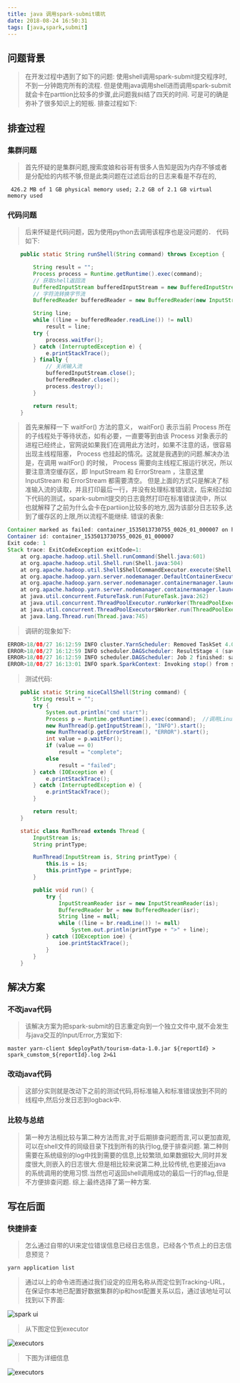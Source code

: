 ```yaml
---
title: java 调用spark-submit填坑
date: 2018-08-24 16:50:31
tags: [java,spark,submit]
---
```


## 问题背景
>在开发过程中遇到了如下的问题:
>使用shell调用spark-submit提交程序时,不到一分钟跑完所有的流程.
>但是使用java调用shell进而调用spark-submit就会卡在parttion比较多的步骤,此问题我纠结了四天的时间.
>可是可的确是弥补了很多知识上的短板.
>排查过程如下:

<!--more-->

## 排查过程

### 集群问题
>首先怀疑的是集群问题,搜索度娘和谷哥有很多人告知是因为内存不够或者是分配给的内核不够,但是此类问题在过滤后台的日志来看是不存在的,

``` shell
 426.2 MB of 1 GB physical memory used; 2.2 GB of 2.1 GB virtual memory used
```

### 代码问题

>后来怀疑是代码问题，因为使用python去调用该程序也是没问题的．
>代码如下:

``` java
    public static String runShell(String command) throws Exception {

        String result = "";
        Process process = Runtime.getRuntime().exec(command);
        // 获取shell返回流
        BufferedInputStream bufferedInputStream = new BufferedInputStream(process.getInputStream());
        // 字符流转换字节流
        BufferedReader bufferedReader = new BufferedReader(new InputStreamReader(bufferedInputStream));

        String line;
        while ((line = bufferedReader.readLine()) != null)
            result = line;
        try {
            process.waitFor();
        } catch (InterruptedException e) {
            e.printStackTrace();
        } finally {
            // 关闭输入流
            bufferedInputStream.close();
            bufferedReader.close();
            process.destroy();
        }

        return result;
    }
```
>首先来解释一下 waitFor() 方法的意义， waitFor() 表示当前 Process 所在的子线程处于等待状态，如有必要，一直要等到由该 Process 对象表示的进程已经终止，官网说如果我们在调用此方法时，如果不注意的话，很容易出现主线程阻塞， Process 也挂起的情况。这就是我遇到的问题.解决办法是，在调用 waitFor() 的时候， Process 需要向主线程汇报运行状况，所以要注意清空缓存区，即 InputStream 和 ErrorStream ，注意这里 InputStream 和 ErrorStream 都需要清空。
>但是上面的方式只是解决了标准输入流的读取，并且打印最后一行，并没有处理标准错误流，后来经过如下代码的测试，spark-submit提交的日志竟然打印在标准错误流中，所以也就解释了之前为什么会卡在partiion比较多的地方,因为该部分日志较多,达到了缓存区的上限,所以流程不能继续.
>错误的表象:

``` java
Container marked as failed: container_1535013730755_0026_01_000007 on host: rocket04.kylin.com. Exit status: 1. Diagnostics: Exception from container-launch.
Container id: container_1535013730755_0026_01_000007
Exit code: 1
Stack trace: ExitCodeException exitCode=1: 
	at org.apache.hadoop.util.Shell.runCommand(Shell.java:601)
	at org.apache.hadoop.util.Shell.run(Shell.java:504)
	at org.apache.hadoop.util.Shell$ShellCommandExecutor.execute(Shell.java:786)
	at org.apache.hadoop.yarn.server.nodemanager.DefaultContainerExecutor.launchContainer(DefaultContainerExecutor.java:213)
	at org.apache.hadoop.yarn.server.nodemanager.containermanager.launcher.ContainerLaunch.call(ContainerLaunch.java:302)
	at org.apache.hadoop.yarn.server.nodemanager.containermanager.launcher.ContainerLaunch.call(ContainerLaunch.java:82)
	at java.util.concurrent.FutureTask.run(FutureTask.java:262)
	at java.util.concurrent.ThreadPoolExecutor.runWorker(ThreadPoolExecutor.java:1145)
	at java.util.concurrent.ThreadPoolExecutor$Worker.run(ThreadPoolExecutor.java:615)
	at java.lang.Thread.run(Thread.java:745)

```


>调研的现象如下:
``` java
ERROR>18/08/27 16:12:59 INFO cluster.YarnScheduler: Removed TaskSet 4.0, whose tasks have all completed, from pool 
ERROR>18/08/27 16:12:59 INFO scheduler.DAGScheduler: ResultStage 4 (saveAsTextFile at ReportNatureIncubationCustom.scala:265) finished in 0.635 s
ERROR>18/08/27 16:12:59 INFO scheduler.DAGScheduler: Job 2 finished: saveAsTextFile at ReportNatureIncubationCustom.scala:265, took 3.497685 s
ERROR>18/08/27 16:13:01 INFO spark.SparkContext: Invoking stop() from shutdown hook
```
>测试代码:

``` java
	public static String niceCallShell(String command) {
        String result = "";
        try {
            System.out.println("cmd start");
            Process p = Runtime.getRuntime().exec(command);  //调用Linux的相关命令
            new RunThread(p.getInputStream(), "INFO").start();
            new RunThread(p.getErrorStream(), "ERROR").start();
            int value = p.waitFor();
            if (value == 0)
                result = "complete";
            else
                result = "failed";
        } catch (IOException e) {
            e.printStackTrace();
        } catch (InterruptedException e) {
            e.printStackTrace();
        }

        return result;
    }

    static class RunThread extends Thread {
        InputStream is;
        String printType;

        RunThread(InputStream is, String printType) {
            this.is = is;
            this.printType = printType;
        }

        public void run() {
            try {
                InputStreamReader isr = new InputStreamReader(is);
                BufferedReader br = new BufferedReader(isr);
                String line = null;
                while ((line = br.readLine()) != null)
                    System.out.println(printType + ">" + line);
            } catch (IOException ioe) {
                ioe.printStackTrace();
            }
        }
    }
```


## 解决方案

### 不改java代码
>该解决方案为把spark-submit的日志重定向到一个独立文件中,就不会发生与java交互的Input/Error,方案如下:

``` shell
master yarn-client $deployPath/tourism-data-1.0.jar ${reportId} > spark_cumstom_${reportId}.log 2>&1
```

### 改动java代码
>这部分实则就是改动下之前的测试代码,将标准输入和标准错误放到不同的线程中,然后分发日志到logback中.

### 比较与总结
>第一种方法相比较与第二种方法而言,对于后期排查问题而言,可以更加直观,可以在shell文件的同级目录下找到所有的执行log,便于排查问题.
>第二种则需要在系统级别的log中找到需要的信息,比较繁琐,如果数据较大,同时并发度很大,则嵌入的日志很大.但是相比较来说第二种,比较传统,也更接近java 的系统调用的使用习惯.当然也可返回shell调用成功的最后一行的flag,但是不方便排查问题.
>综上:最终选择了第一种方案.




## 写在后面

### 快捷排查
>怎么通过自带的UI来定位错误信息已经日志信息，已经各个节点上的日志信息预览？

``` shell
yarn application list
```
>通过以上的命令进而通过我们设定的应用名称从而定位到Tracking-URL，在保证你本地已配置好数据集群的ip和host配置关系以后，通过该地址可以找到以下界面:

![spark ui ][1]

>从下图定位到executor

![executors][2]

>下图为详细信息

![executors][3]

  [1]: /ITWO/assets/spark-task-ui.png
  [2]: /ITWO/assets/executors.png
  [3]: /ITWO/assets/error-log.png